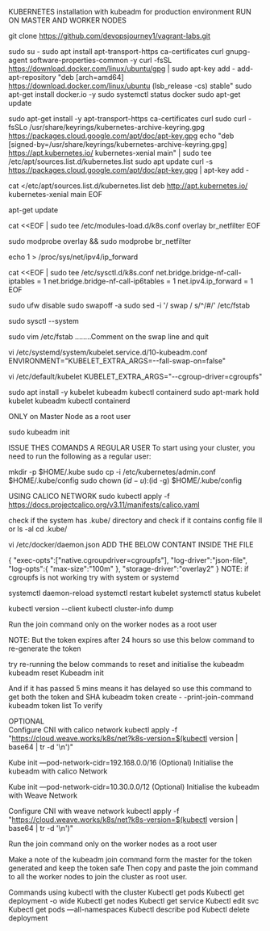 KUBERNETES installation with kubeadm for production environment
RUN ON MASTER AND WORKER NODES

git clone https://github.com/devopsjourney1/vagrant-labs.git

sudo su -
sudo apt install apt-transport-https ca-certificates curl gnupg-agent software-properties-common -y
curl -fsSL https://download.docker.com/linux/ubuntu/gpg | sudo apt-key add -
add-apt-repository "deb [arch=amd64] https://download.docker.com/linux/ubuntu (lsb_release -cs) stable"
sudo apt-get install docker.io -y
sudo systemctl status docker
sudo apt-get update

sudo apt-get install -y apt-transport-https ca-certificates curl
sudo curl -fsSLo /usr/share/keyrings/kubernetes-archive-keyring.gpg https://packages.cloud.google.com/apt/doc/apt-key.gpg
echo "deb [signed-by=/usr/share/keyrings/kubernetes-archive-keyring.gpg] https://apt.kubernetes.io/ kubernetes-xenial main" | sudo tee /etc/apt/sources.list.d/kubernetes.list
sudo apt update
curl -s https://packages.cloud.google.com/apt/doc/apt-key.gpg | apt-key add -

cat <<EOF >/etc/apt/sources.list.d/kubernetes.list
deb http://apt.kubernetes.io/ kubernetes-xenial main
EOF

apt-get update

cat <<EOF | sudo tee /etc/modules-load.d/k8s.conf
overlay br_netfilter
EOF

sudo modprobe overlay && sudo modprobe br_netfilter

echo 1 > /proc/sys/net/ipv4/ip_forward

cat <<EOF | sudo tee /etc/sysctl.d/k8s.conf
net.bridge.bridge-nf-call-iptables = 1
net.bridge.bridge-nf-call-ip6tables = 1
net.ipv4.ip_forward = 1
EOF

sudo ufw disable 
sudo swapoff -a
sudo sed -i '/ swap / s/^/#/' /etc/fstab

sudo sysctl --system

sudo vim /etc/fstab   ……..Comment on the swap line and quit

vi /etc/systemd/system/kubelet.service.d/10-kubeadm.conf
ENVIRONMENT="KUBELET_EXTRA_ARGS=--fall-swap-on=false"

vi /etc/default/kubelet
KUBELET_EXTRA_ARGS="--cgroup-driver=cgroupfs"

sudo apt install -y kubelet kubeadm kubectl containerd
sudo apt-mark hold kubelet kubeadm kubectl containerd

ONLY on Master Node as a root user

sudo kubeadm init

ISSUE THES COMANDS A REGULAR USER
To start using your cluster, you need to run the following as a regular user:

mkdir -p $HOME/.kube
sudo cp -i /etc/kubernetes/admin.conf $HOME/.kube/config
sudo chown $(id -u):$(id -g) $HOME/.kube/config

USING CALICO NETWORK
sudo kubectl apply -f https://docs.projectcalico.org/v3.11/manifests/calico.yaml

check if the system has .kube/ directory and check if it contains config file 
ll or ls -al
cd .kube/

vi /etc/docker/daemon.json
ADD THE BELOW CONTANT INSIDE THE FILE 

 {
   "exec-opts":["native.cgroupdriver=cgroupfs"],
    "log-driver":"json-file",
    "log-opts":{
     "max-size":"100m"
      },
     "storage-driver":"overlay2"
   }
NOTE: if cgroupfs is not working try with system or systemd

systemctl daemon-reload
systemctl restart kubelet
systemctl status kubelet

kubectl version --client
kubectl cluster-info dump

Run the join command only on the worker nodes as a root user
 
NOTE:
But the token expires after 24 hours so use this below command to re-generate the token

 try re-running the below commands to reset and initialise the kubeadm
kubeadm reset
Kubeadm init

And if it has passed 5 mins means it has delayed so use this command to get both the token and SHA
kubeadm token create  - -print-join-command
kubeadm token list        To verify 


     
     
     
 OPTIONAL    
    Configure CNI with calico network
kubectl apply -f "https://cloud.weave.works/k8s/net?k8s-version=$(kubectl version | base64 | tr -d '\n')"


Kube init  —pod-network-cidr=192.168.0.0/16    (Optional)      Initialise the kubeadm with calico Network 

Kube init  —pod-network-cidr=10.30.0.0/12    (Optional)      Initialise the kubeadm with Weave Network 

  Configure CNI with weave network
kubectl apply -f "https://cloud.weave.works/k8s/net?k8s-version=$(kubectl version | base64 | tr -d '\n')"

 Run the join command only on the worker nodes as a root user 

Make a note of the kubeadm join command form the master for the token generated and keep the token safe 
Then copy and paste the join command to all the worker nodes to join the cluster as root user.





Commands using kubectl with the cluster 
Kubectl get pods 
Kubectl get deployment  <PodName> -o wide 
Kubectl get nodes
Kubectl get service <serviceName>
Kubectl edit svc <ServiceName>
Kubectl get pods —all-namespaces
Kubectl describe pod <podName>
Kubectl delete deployment <DepolymentName>

